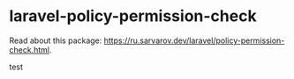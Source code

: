 # laravel-policy-permission-check

Read about this package: https://ru.sarvarov.dev/laravel/policy-permission-check.html.

test
